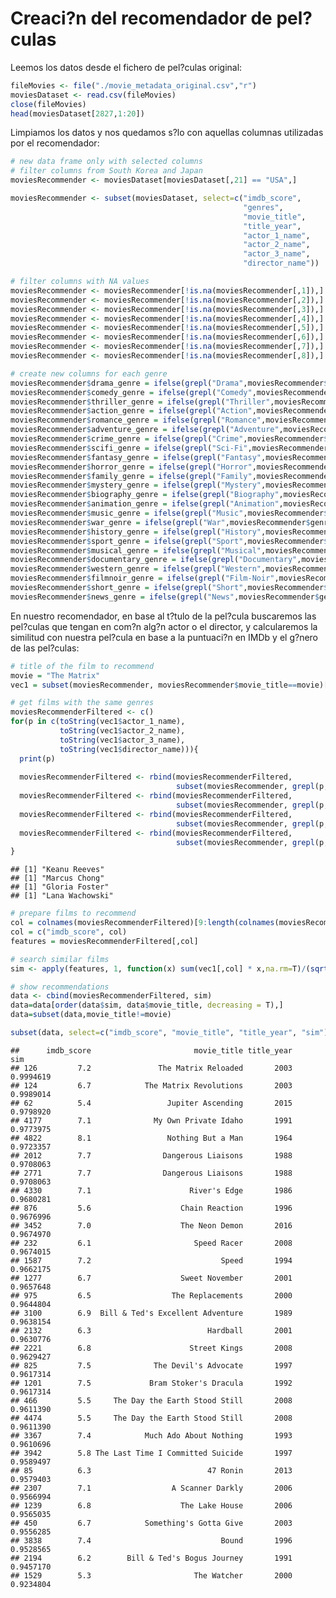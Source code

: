 Creaci?n del recomendador de pel?culas
======================================

Leemos los datos desde el fichero de pel?culas original:

``` r
fileMovies <- file("./movie_metadata_original.csv","r") 
moviesDataset <- read.csv(fileMovies) 
close(fileMovies) 
head(moviesDataset[2827,1:20])
```

Limpiamos los datos y nos quedamos s?lo con aquellas columnas utilizadas por el recomendador:

``` r
# new data frame only with selected columns
# filter columns from South Korea and Japan
moviesRecommender <- moviesDataset[moviesDataset[,21] == "USA",]

moviesRecommender <- subset(moviesDataset, select=c("imdb_score",
                                                    "genres",
                                                    "movie_title",
                                                    "title_year",
                                                    "actor_1_name",
                                                    "actor_2_name",
                                                    "actor_3_name",
                                                    "director_name"))

# filter columns with NA values
moviesRecommender <- moviesRecommender[!is.na(moviesRecommender[,1]),]
moviesRecommender <- moviesRecommender[!is.na(moviesRecommender[,2]),]
moviesRecommender <- moviesRecommender[!is.na(moviesRecommender[,3]),]
moviesRecommender <- moviesRecommender[!is.na(moviesRecommender[,4]),]
moviesRecommender <- moviesRecommender[!is.na(moviesRecommender[,5]),]
moviesRecommender <- moviesRecommender[!is.na(moviesRecommender[,6]),]
moviesRecommender <- moviesRecommender[!is.na(moviesRecommender[,7]),]
moviesRecommender <- moviesRecommender[!is.na(moviesRecommender[,8]),]

# create new columns for each genre
moviesRecommender$drama_genre = ifelse(grepl("Drama",moviesRecommender$genres), 1, 0)
moviesRecommender$comedy_genre = ifelse(grepl("Comedy",moviesRecommender$genres), 1, 0)
moviesRecommender$thriller_genre = ifelse(grepl("Thriller",moviesRecommender$genres), 1, 0)
moviesRecommender$action_genre = ifelse(grepl("Action",moviesRecommender$genres), 1, 0)
moviesRecommender$romance_genre = ifelse(grepl("Romance",moviesRecommender$genres), 1, 0)
moviesRecommender$adventure_genre = ifelse(grepl("Adventure",moviesRecommender$genres), 1, 0)
moviesRecommender$crime_genre = ifelse(grepl("Crime",moviesRecommender$genres), 1, 0)
moviesRecommender$scifi_genre = ifelse(grepl("Sci-Fi",moviesRecommender$genres), 1, 0)
moviesRecommender$fantasy_genre = ifelse(grepl("Fantasy",moviesRecommender$genres), 1, 0)
moviesRecommender$horror_genre = ifelse(grepl("Horror",moviesRecommender$genres), 1, 0)
moviesRecommender$family_genre = ifelse(grepl("Family",moviesRecommender$genres), 1, 0)
moviesRecommender$mystery_genre = ifelse(grepl("Mystery",moviesRecommender$genres), 1, 0)
moviesRecommender$biography_genre = ifelse(grepl("Biography",moviesRecommender$genres), 1, 0)
moviesRecommender$animation_genre = ifelse(grepl("Animation",moviesRecommender$genres), 1, 0)
moviesRecommender$music_genre = ifelse(grepl("Music",moviesRecommender$genres), 1, 0)
moviesRecommender$war_genre = ifelse(grepl("War",moviesRecommender$genres), 1, 0)
moviesRecommender$history_genre = ifelse(grepl("History",moviesRecommender$genres), 1, 0)
moviesRecommender$sport_genre = ifelse(grepl("Sport",moviesRecommender$genres), 1, 0)
moviesRecommender$musical_genre = ifelse(grepl("Musical",moviesRecommender$genres), 1, 0)
moviesRecommender$documentary_genre = ifelse(grepl("Documentary",moviesRecommender$genres), 1, 0)
moviesRecommender$western_genre = ifelse(grepl("Western",moviesRecommender$genres), 1, 0)
moviesRecommender$filmnoir_genre = ifelse(grepl("Film-Noir",moviesRecommender$genres), 1, 0)
moviesRecommender$short_genre = ifelse(grepl("Short",moviesRecommender$genres), 1, 0)
moviesRecommender$news_genre = ifelse(grepl("News",moviesRecommender$genres), 1, 0)
```

En nuestro recomendador, en base al t?tulo de la pel?cula buscaremos las pel?culas que tengan en com?n alg?n actor o el director, y calcularemos la similitud con nuestra pel?cula en base a la puntuaci?n en IMDb y el g?nero de las pel?culas:

``` r
# title of the film to recommend
movie = "The Matrix"
vec1 = subset(moviesRecommender, moviesRecommender$movie_title==movie)[1,]

# get films with the same genres
moviesRecommenderFiltered <- c()
for(p in c(toString(vec1$actor_1_name), 
           toString(vec1$actor_2_name), 
           toString(vec1$actor_3_name), 
           toString(vec1$director_name))){
  print(p)
  
  moviesRecommenderFiltered <- rbind(moviesRecommenderFiltered,
                                     subset(moviesRecommender, grepl(p, moviesRecommender$actor_1_name)))
  moviesRecommenderFiltered <- rbind(moviesRecommenderFiltered,
                                     subset(moviesRecommender, grepl(p, moviesRecommender$actor_2_name)))
  moviesRecommenderFiltered <- rbind(moviesRecommenderFiltered,
                                     subset(moviesRecommender, grepl(p, moviesRecommender$actor_3_name)))
  moviesRecommenderFiltered <- rbind(moviesRecommenderFiltered,
                                     subset(moviesRecommender, grepl(p, moviesRecommender$director_name)))
}
```

    ## [1] "Keanu Reeves"
    ## [1] "Marcus Chong"
    ## [1] "Gloria Foster"
    ## [1] "Lana Wachowski"

``` r
# prepare films to recommend
col = colnames(moviesRecommenderFiltered)[9:length(colnames(moviesRecommenderFiltered))]
col = c("imdb_score", col)
features = moviesRecommenderFiltered[,col]

# search similar films
sim <- apply(features, 1, function(x) sum(vec1[,col] * x,na.rm=T)/(sqrt(sum(vec1[,col]^2,na.rm=T))*sqrt(sum(x^2,na.rm=T))))

# show recommendations
data <- cbind(moviesRecommenderFiltered, sim)
data=data[order(data$sim, data$movie_title, decreasing = T),]
data=subset(data,movie_title!=movie)

subset(data, select=c("imdb_score", "movie_title", "title_year", "sim"))
```

    ##      imdb_score                       movie_title title_year       sim
    ## 126         7.2               The Matrix Reloaded       2003 0.9994619
    ## 124         6.7            The Matrix Revolutions       2003 0.9989014
    ## 62          5.4                 Jupiter Ascending       2015 0.9798920
    ## 4177        7.1              My Own Private Idaho       1991 0.9773975
    ## 4822        8.1                 Nothing But a Man       1964 0.9723357
    ## 2012        7.7                Dangerous Liaisons       1988 0.9708063
    ## 2771        7.7                Dangerous Liaisons       1988 0.9708063
    ## 4330        7.1                      River's Edge       1986 0.9680281
    ## 876         5.6                    Chain Reaction       1996 0.9676996
    ## 3452        7.0                    The Neon Demon       2016 0.9674970
    ## 232         6.1                       Speed Racer       2008 0.9674015
    ## 1587        7.2                             Speed       1994 0.9662175
    ## 1277        6.7                    Sweet November       2001 0.9657648
    ## 975         6.5                  The Replacements       2000 0.9644804
    ## 3100        6.9  Bill & Ted's Excellent Adventure       1989 0.9638154
    ## 2132        6.3                          Hardball       2001 0.9630776
    ## 2221        6.8                      Street Kings       2008 0.9629427
    ## 825         7.5              The Devil's Advocate       1997 0.9617314
    ## 1201        7.5             Bram Stoker's Dracula       1992 0.9617314
    ## 466         5.5     The Day the Earth Stood Still       2008 0.9611390
    ## 4474        5.5     The Day the Earth Stood Still       2008 0.9611390
    ## 3367        7.4            Much Ado About Nothing       1993 0.9610696
    ## 3942        5.8 The Last Time I Committed Suicide       1997 0.9589497
    ## 85          6.3                          47 Ronin       2013 0.9579403
    ## 2307        7.1                  A Scanner Darkly       2006 0.9566994
    ## 1239        6.8                    The Lake House       2006 0.9565035
    ## 450         6.7            Something's Gotta Give       2003 0.9556285
    ## 3838        7.4                             Bound       1996 0.9528565
    ## 2194        6.2        Bill & Ted's Bogus Journey       1991 0.9457170
    ## 1529        5.3                       The Watcher       2000 0.9234804
